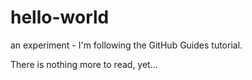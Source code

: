 # hello-world
an experiment - I'm following the GitHub Guides tutorial.

There is nothing more to read, yet...
